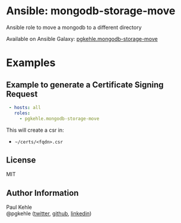 # Ansible: mongodb-storage-move

Ansible role to move a mongodb to a different directory

Available on Ansible Galaxy: [pgkehle.mongodb-storage-move](https://galaxy.ansible.com/pgkehle/mongodb-storage-move)

# Examples

## Example to generate a Certificate Signing Request 

```YAML
 - hosts: all
   roles:
     - pgkehle.mongodb-storage-move
```

This will create a csr in:

- `~/certs/<fqdn>.csr`


## License

MIT

## Author Information

Paul Kehle  
@pgkehle ([twitter](https://twitter.com/pgkehle), [github](https://github.com/pgkehle), [linkedin](https://www.linkedin.com/in/pgkehle))
